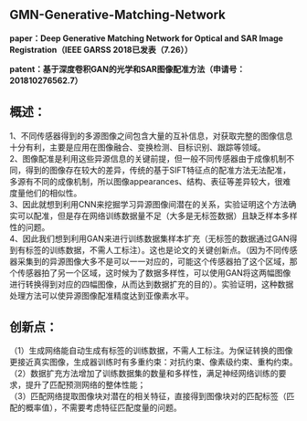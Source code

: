 ## GMN-Generative-Matching-Network
**paper：Deep Generative Matching Network for Optical and SAR Image Registration（IEEE GARSS 2018已发表（7.26））**      
    
**patent：基于深度卷积GAN的光学和SAR图像配准方法（申请号：201810276562.7）**

## 概述：  
  1、不同传感器得到的多源图像之间包含大量的互补信息，对获取完整的图像信息十分有利，主要是应用在图像融合、变换检测、目标识别、跟踪等领域。     
  2、图像配准是利用这些异源信息的关键前提，但一般不同传感器由于成像机制不同，得到的图像存在较大的差异，传统的基于SIFT特征点的配准方法无法配准，多源有不同的成像机制，所以图像appearances、结构、表征等差异较大，很难度量他们的相似性。    
  3、因此就想到利用CNN来挖掘学习异源图像间潜在的关系，实验证明这个方法确实可以配准，但是存在网络训练数据量不足（大多是无标签数据）且缺乏样本多样性的问题。    
  4、因此我们想到利用GAN来进行训练数据集样本扩充（无标签的数据通过GAN得到有标签的训练数据，不需人工标注）。这也是论文的关键创新点。（因为不同传感器采集到的异源图像大多不是可以一一对应的，可能这个传感器拍了这个区域，那个传感器拍了另一个区域，这时候为了数据多样性，可以使用GAN将这两幅图像进行转换得到对应的四幅图像，从而达到数据扩充的目的）。实验证明，这种数据处理方法可以使异源图像配准精度达到亚像素水平。
## 创新点：
  （1）生成网络能自动生成有标签的训练数据，不需人工标注。为保证转换的图像更接近真实图像，生成器训练时有多重约束：对抗约束、像素级约束、重构约束。         
	（2）数据扩充方法增加了训练数据集的数量和多样性，满足神经网络训练的要求，提升了匹配预测网络的整体性能；  
	（3）匹配网络提取图像块对潜在的相关特征，直接得到图像块对的匹配标签（匹配的概率值），不需要考虑特征匹配度量的问题。

